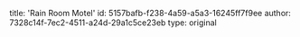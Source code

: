 title: 'Rain Room Motel'
id: 5157bafb-f238-4a59-a5a3-16245ff7f9ee
author: 7328c14f-7ec2-4511-a24d-29a1c5ce23eb
type: original
